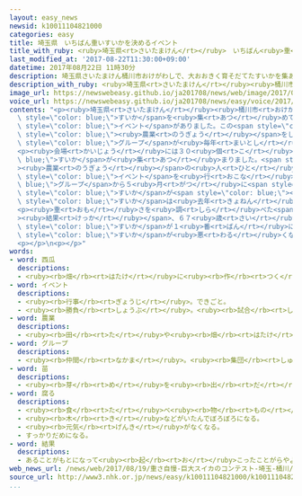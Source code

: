 ```yaml
---
layout: easy_news
newsid: k10011104821000
categories: easy
title: 埼玉県　いちばん重いすいかを決めるイベント
title_with_ruby: <ruby>埼玉県<rt>さいたまけん</rt></ruby>　いちばん<ruby>重<rt>おも</rt></ruby>いすいかを<ruby>決<rt>き</rt></ruby>めるイベント
last_modified_at: '2017-08-22T11:30:00+09:00'
datetime: 2017年08月22日 11時30分
description: 埼玉県さいたまけん桶川市おけがわしで、大おおきく育そだてたすいかを集あつめて、どれがいちばん重おもいかを決きめるイベントがありました。
description_with_ruby: <ruby>埼玉県<rt>さいたまけん</rt></ruby><ruby>桶川市<rt>おけがわし</rt></ruby>で、<ruby>大<rt>おお</rt></ruby>きく<ruby>育<rt>そだ</rt></ruby>てたすいかを<ruby>集<rt>あつ</rt></ruby>めて、どれがいちばん<ruby>重<rt>おも</rt></ruby>いかを<ruby>決<rt>き</rt></ruby>めるイベントがありました。
image_url: https://newswebeasy.github.io/ja201708/news/web/image/2017/08/22/k10011104821000.jpg
voice_url: https://newswebeasy.github.io/ja201708/news/easy/voice/2017/08/22/k10011104821000.mp3
contents: "<p><ruby>埼玉県<rt>さいたまけん</rt></ruby><ruby>桶川市<rt>おけがわし</rt></ruby>で、<ruby>大<rt>おお</rt></ruby>きく<ruby>育<rt>そだ</rt></ruby>てた<span\
  \ style=\"color: blue;\">すいか</span>を<ruby>集<rt>あつ</rt></ruby>めて、どれがいちばん<ruby>重<rt>おも</rt></ruby>いかを<ruby>決<rt>き</rt></ruby>める<span\
  \ style=\"color: blue;\">イベント</span>がありました。この<span style=\"color: blue;\">イベント</span>は、<ruby>桶川市<rt>おけがわし</rt></ruby>をもっと<ruby>知<rt>し</rt></ruby>ってほしいと<ruby>考<rt>かんが</rt></ruby>えて、<span\
  \ style=\"color: blue;\"><ruby>農業<rt>のうぎょう</rt></ruby></span>をしている<ruby>人<rt>ひと</rt></ruby>などの<span\
  \ style=\"color: blue;\">グループ</span>が<ruby>毎年<rt>まいとし</rt></ruby><ruby>行<rt>おこな</rt></ruby>っています。</p>\n\
  <p><ruby>会場<rt>かいじょう</rt></ruby>には３０<ruby>個<rt>こ</rt></ruby>ぐらいの<span style=\"color:\
  \ blue;\">すいか</span>が<ruby>集<rt>あつ</rt></ruby>まりました。<span style=\"color: blue;\"\
  ><ruby>農業<rt>のうぎょう</rt></ruby></span>の<ruby>人<rt>ひと</rt></ruby>や<ruby>中学生<rt>ちゅうがくせい</rt></ruby>などが、<span\
  \ style=\"color: blue;\">イベント</span>を<ruby>行<rt>おこな</rt></ruby>う<span style=\"color:\
  \ blue;\">グループ</span>から５<ruby>月<rt>がつ</rt></ruby>に<span style=\"color: blue;\"><ruby>苗<rt>なえ</rt></ruby></span>をもらって<ruby>育<rt>そだ</rt></ruby>てました。<ruby>今年<rt>ことし</rt></ruby>は<ruby>雨<rt>あめ</rt></ruby>の<ruby>日<rt>ひ</rt></ruby>が<ruby>続<rt>つづ</rt></ruby>いて、<span\
  \ style=\"color: blue;\">すいか</span>が<span style=\"color: blue;\"><ruby>腐<rt>くさ</rt></ruby>っ</span>たり<ruby>割<rt>わ</rt></ruby>れたりしたため、<ruby>集<rt>あつ</rt></ruby>まった<span\
  \ style=\"color: blue;\">すいか</span>は<ruby>去年<rt>きょねん</rt></ruby>より<ruby>少<rt>すく</rt></ruby>なくなりました。</p>\n\
  <p><ruby>重<rt>おも</rt></ruby>さを<ruby>調<rt>しら</rt></ruby>べた<span style=\"color: blue;\"\
  ><ruby>結果<rt>けっか</rt></ruby></span>、６７<ruby>歳<rt>さい</rt></ruby>の<ruby>男性<rt>だんせい</rt></ruby>が<ruby>育<rt>そだ</rt></ruby>てた７８ｋｇぐらいの<span\
  \ style=\"color: blue;\">すいか</span>が１<ruby>番<rt>ばん</rt></ruby>になりました。この<ruby>男性<rt>だんせい</rt></ruby>は「<ruby>雨<rt>あめ</rt></ruby>で<span\
  \ style=\"color: blue;\">すいか</span>が<ruby>悪<rt>わる</rt></ruby>くならないように<ruby>一生懸命<rt>いっしょうけんめい</rt></ruby><ruby>育<rt>そだ</rt></ruby>てました」と<ruby>話<rt>はな</rt></ruby>していました。</p>\n\
  <p></p>\n<p></p>"
words:
- word: 西瓜
  descriptions:
  - <ruby><rb>畑</rb><rt>はたけ</rt></ruby>に<ruby><rb>作</rb><rt>つく</rt></ruby>る<ruby><rb>作物</rb><rt>さくもつ</rt></ruby>。<ruby><rb>夏</rb><rt>なつ</rt></ruby>、<ruby><rb>大</rb><rt>おお</rt></ruby>きな<ruby><rb>実</rb><rt>み</rt></ruby>が、<ruby><rb>地面</rb><rt>じめん</rt></ruby>をはうつるにでき、<ruby><rb>中身</rb><rt>なかみ</rt></ruby>は<ruby><rb>赤</rb><rt>あか</rt></ruby>や<ruby><rb>黄色</rb><rt>きいろ</rt></ruby>で<ruby><rb>水分</rb><rt>すいぶん</rt></ruby>が<ruby><rb>多</rb><rt>おお</rt></ruby>くあまい。
- word: イベント
  descriptions:
  - <ruby><rb>行事</rb><rt>ぎょうじ</rt></ruby>。できごと。
  - <ruby><rb>勝負</rb><rt>しょうぶ</rt></ruby>。<ruby><rb>試合</rb><rt>しあい</rt></ruby>。
- word: 農業
  descriptions:
  - <ruby><rb>田</rb><rt>た</rt></ruby>や<ruby><rb>畑</rb><rt>はたけ</rt></ruby>で、<ruby><rb>穀物</rb><rt>こくもつ</rt></ruby>・<ruby><rb>野菜</rb><rt>やさい</rt></ruby>・<ruby><rb>果物</rb><rt>くだもの</rt></ruby>などを<ruby><rb>作</rb><rt>つく</rt></ruby>る<ruby><rb>仕事</rb><rt>しごと</rt></ruby>。<ruby><rb>牛</rb><rt>うし</rt></ruby>などの<ruby><rb>家畜</rb><rt>かちく</rt></ruby>を<ruby><rb>飼</rb><rt>か</rt></ruby>う<ruby><rb>仕事</rb><rt>しごと</rt></ruby>もふくめていうことがある。
- word: グループ
  descriptions:
  - <ruby><rb>仲間</rb><rt>なかま</rt></ruby>。<ruby><rb>集団</rb><rt>しゅうだん</rt></ruby>。
- word: 苗
  descriptions:
  - <ruby><rb>芽</rb><rt>め</rt></ruby>を<ruby><rb>出</rb><rt>だ</rt></ruby>したばかりの<ruby><rb>植物</rb><rt>しょくぶつ</rt></ruby>。また、<ruby><rb>植</rb><rt>う</rt></ruby>えつける<ruby><rb>前</rb><rt>まえ</rt></ruby>の<ruby><rb>小</rb><rt>ちい</rt></ruby>さい<ruby><rb>植物</rb><rt>しょくぶつ</rt></ruby>。
- word: 腐る
  descriptions:
  - <ruby><rb>食</rb><rt>た</rt></ruby>べ<ruby><rb>物</rb><rt>もの</rt></ruby>がいたむ。
  - <ruby><rb>木</rb><rt>き</rt></ruby>などがいたんでぼろぼろになる。
  - <ruby><rb>元気</rb><rt>げんき</rt></ruby>がなくなる。
  - すっかりだめになる。
- word: 結果
  descriptions:
  - あることがもとになって<ruby><rb>起</rb><rt>お</rt></ruby>こったことがらやようす。
web_news_url: /news/web/2017/08/19/重さ自慢-巨大スイカのコンテスト-埼玉-桶川/
source_url: http://www3.nhk.or.jp/news/easy/k10011104821000/k10011104821000.html
...
```

